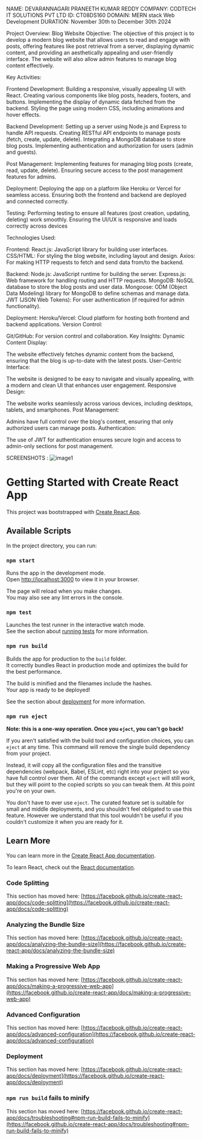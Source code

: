 NAME: DEVARANNAGARI PRANEETH KUMAR REDDY 
COMPANY: CODTECH IT SOLUTIONS PVT LTD
ID: CT08DS160
DOMAIN: MERN stack Web Development
DURATION: November 30th to December 30th 2024

Project Overview: Blog Website
Objective:
The objective of this project is to develop a modern blog website that allows users to read and engage with posts, offering features like post retrieval from a server, displaying dynamic content, and providing an aesthetically appealing and user-friendly interface. The website will also allow admin features to manage blog content effectively.

Key Activities:

Frontend Development:
Building a responsive, visually appealing UI with React.
Creating various components like blog posts, headers, footers, and buttons.
Implementing the display of dynamic data fetched from the backend.
Styling the page using modern CSS, including animations and hover effects.

Backend Development:
Setting up a server using Node.js and Express to handle API requests.
Creating RESTful API endpoints to manage posts (fetch, create, update, delete).
Integrating a MongoDB database to store blog posts.
Implementing authentication and authorization for users (admin and guests).

Post Management:
Implementing features for managing blog posts (create, read, update, delete).
Ensuring secure access to the post management features for admins.

Deployment:
Deploying the app on a platform like Heroku or Vercel for seamless access.
Ensuring both the frontend and backend are deployed and connected correctly.

Testing:
Performing testing to ensure all features (post creation, updating, deleting) work smoothly.
Ensuring the UI/UX is responsive and loads correctly across devices


Technologies Used:

Frontend:
React.js: JavaScript library for building user interfaces.
CSS/HTML: For styling the blog website, including layout and design.
Axios: For making HTTP requests to fetch and send data from/to the backend.

Backend:
Node.js: JavaScript runtime for building the server.
Express.js: Web framework for handling routing and HTTP requests.
MongoDB: NoSQL database to store the blog posts and user data.
Mongoose: ODM (Object Data Modeling) library for MongoDB to define schemas and manage data.
JWT (JSON Web Tokens): For user authentication (if required for admin functionality).

Deployment:
Heroku/Vercel: Cloud platform for hosting both frontend and backend applications.
Version Control:

Git/GitHub: For version control and collaboration.
Key Insights:
Dynamic Content Display:

The website effectively fetches dynamic content from the backend, ensuring that the blog is up-to-date with the latest posts.
User-Centric Interface:

The website is designed to be easy to navigate and visually appealing, with a modern and clean UI that enhances user engagement.
Responsive Design:

The website works seamlessly across various devices, including desktops, tablets, and smartphones.
Post Management:

Admins have full control over the blog's content, ensuring that only authorized users can manage posts.
Authentication:

The use of JWT for authentication ensures secure login and access to admin-only sections for post management.

SCREENSHOTS :
![image1](https://github.com/user-attachments/assets/88cf0410-24d0-4449-b781-4ae41ecee6b1)
# Getting Started with Create React App

This project was bootstrapped with [Create React App](https://github.com/facebook/create-react-app).

## Available Scripts

In the project directory, you can run:

### `npm start`

Runs the app in the development mode.\
Open [http://localhost:3000](http://localhost:3000) to view it in your browser.

The page will reload when you make changes.\
You may also see any lint errors in the console.

### `npm test`

Launches the test runner in the interactive watch mode.\
See the section about [running tests](https://facebook.github.io/create-react-app/docs/running-tests) for more information.

### `npm run build`

Builds the app for production to the `build` folder.\
It correctly bundles React in production mode and optimizes the build for the best performance.

The build is minified and the filenames include the hashes.\
Your app is ready to be deployed!

See the section about [deployment](https://facebook.github.io/create-react-app/docs/deployment) for more information.

### `npm run eject`

**Note: this is a one-way operation. Once you `eject`, you can't go back!**

If you aren't satisfied with the build tool and configuration choices, you can `eject` at any time. This command will remove the single build dependency from your project.

Instead, it will copy all the configuration files and the transitive dependencies (webpack, Babel, ESLint, etc) right into your project so you have full control over them. All of the commands except `eject` will still work, but they will point to the copied scripts so you can tweak them. At this point you're on your own.

You don't have to ever use `eject`. The curated feature set is suitable for small and middle deployments, and you shouldn't feel obligated to use this feature. However we understand that this tool wouldn't be useful if you couldn't customize it when you are ready for it.

## Learn More

You can learn more in the [Create React App documentation](https://facebook.github.io/create-react-app/docs/getting-started).

To learn React, check out the [React documentation](https://reactjs.org/).

### Code Splitting

This section has moved here: [https://facebook.github.io/create-react-app/docs/code-splitting](https://facebook.github.io/create-react-app/docs/code-splitting)

### Analyzing the Bundle Size

This section has moved here: [https://facebook.github.io/create-react-app/docs/analyzing-the-bundle-size](https://facebook.github.io/create-react-app/docs/analyzing-the-bundle-size)

### Making a Progressive Web App

This section has moved here: [https://facebook.github.io/create-react-app/docs/making-a-progressive-web-app](https://facebook.github.io/create-react-app/docs/making-a-progressive-web-app)

### Advanced Configuration

This section has moved here: [https://facebook.github.io/create-react-app/docs/advanced-configuration](https://facebook.github.io/create-react-app/docs/advanced-configuration)

### Deployment

This section has moved here: [https://facebook.github.io/create-react-app/docs/deployment](https://facebook.github.io/create-react-app/docs/deployment)

### `npm run build` fails to minify

This section has moved here: [https://facebook.github.io/create-react-app/docs/troubleshooting#npm-run-build-fails-to-minify](https://facebook.github.io/create-react-app/docs/troubleshooting#npm-run-build-fails-to-minify)
